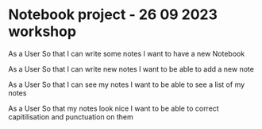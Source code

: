 # Notebook project - 26 09 2023 workshop


As a User
So that I can write some notes
I want to have a new Notebook

As a User
So that I can write new notes
I want to be able to add a new note

As a User
So that I can see my notes
I want to be able to see a list of my notes

As a User
So that my notes look nice
I want to be able to correct capitilisation and punctuation on them

